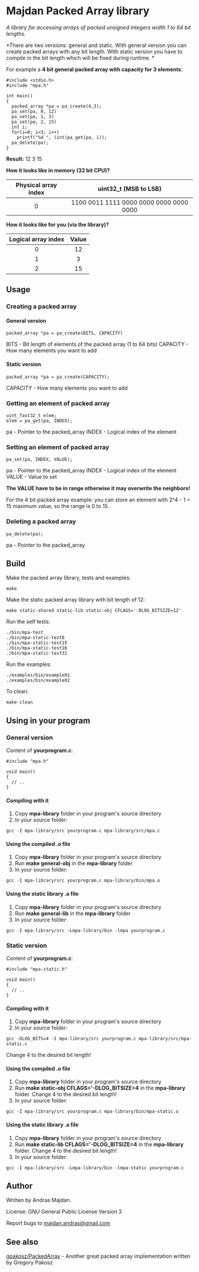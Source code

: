 # Majdan Packed Array library

*A library for accessing arrays of packed unsigned integers width 1 to 64 bit lengths.*

*There are two versions: general and static.
With general version you can create packed arrays with any bit length. With static version you have to compile in the bit length which will be fixed during runtime. *

For example a **4 bit general packed array with capacity for 3 elements**:
```
#include <stdio.h>
#include "mpa.h"

int main()
{
  packed_array *pa = pa_create(4,3);
  pa_set(pa, 0, 12)
  pa_set(pa, 1, 3)
  pa_set(pa, 2, 15)
  int i;
  for(i=0; i<3; i++)
    printf("%d ", (int)pa_get(pa, i));
  pa_delete(pa);
}
```

**Result:**
12 3 15

**How it looks like in memory (32 bit CPU)?**

| Physical array index | uint32_t (MSB to LSB) |
|:----------------------------:|:-------------------------:|
| 0 | 1100 0011 1111 0000 0000 0000 0000 0000 |

**How it looks like for you (via the library)?**

| Logical array index | Value |
|:------------------------:|:----------:|
| 0 | 12 |
| 1 | 3 |
| 2 | 15 |

## Usage

### Creating a packed array

#### General version

```
packed_array *pa = pa_create(BITS, CAPACITY)
```
BITS - Bit length of elements of the packed array (1 to 64 bits)
CAPACITY - How many elements you want to add

#### Static version

```
packed_array *pa = pa_create(CAPACITY);
```
CAPACITY - How many elements you want to add

### Getting an element of packed array

```
uint_fast32_t elem;
elem = pa_get(pa, INDEX);
```
pa - Pointer to the packed_array
INDEX - Logical index of the element

### Setting an element of packed array

```
pa_set(pa, INDEX, VALUE);
```
pa - Pointer to the packed_array
INDEX - Logical index of the element
VALUE - Value to set

**The VALUE have to be in range otherwise it may overwrite the neighbors!**

For the 4 bit packed array example: you can store an element with 2^4 - 1 = 15  maximum value, so the range is 0 to 15.

### Deleting a packed array

```
pa_delete(pa);
```
pa - Pointer to the packed_array

## Build

Make  the packed array library, tests and examples:
```
make
```

Make the static packed array library with bit length of 12:
```
make static-shared static-lib static-obj CFLAGS='-DLOG_BITSIZE=12'
```

Run the self tests:
```
./bin/mpa-test
./bin/mpa-static-test8
./bin/mpa-static-test15
./bin/mpa-static-test16
./bin/mpa-static-test32
```

Run the examples:
```
./examples/bin/example01
./examples/bin/example02
```

To clean:
```
make clean
```

## Using in your program

### General version

Content of **yourprogram.c**:
```
#include "mpa.h"

void main()
{
  // ..
}
```

#### Compiling with it

1. Copy **mpa-library** folder in your program's source directory
2. In your source folder:
```
gcc -I mpa-library/src yourprogram.c mpa-library/src/mpa.c
```

#### Using the compiled .o file

1. Copy **mpa-library** folder in your program's source directory
2. Run **make general-obj** in the **mpa-library** folder
3. In your source folder:
```
gcc -I mpa-library/src yourprogram.c mpa-library/bin/mpa.o
```

#### Using the static library .a file

1. Copy **mpa-library** folder in your program's source directory
2. Run **make general-lib** in the **mpa-library** folder
3. In your source folder:
```
gcc -I mpa-library/src -Lmpa-library/bin -lmpa yourprogram.c
```

### Static version

Content of **yourprogram.c**:
```
#include "mpa-static.h"

void main()
{
  // ..
}
```

#### Compiling with it

1. Copy **mpa-library** folder in your program's source directory
2. In your source folder:
```
gcc -DLOG_BITS=4 -I mpa-library/src yourprogram.c mpa-library/src/mpa-static.c
```

Change 4 to the desired bit length!

#### Using the compiled .o file

1. Copy **mpa-library** folder in your program's source directory
2. Run **make static-obj CFLAGS='-DLOG_BITSIZE=4** in the **mpa-library** folder.
Change 4 to the desired bit length!
3. In your source folder:
```
gcc -I mpa-library/src yourprogram.c mpa-library/bin/mpa-static.o
```

#### Using the static library .a file

1. Copy **mpa-library** folder in your program's source directory
2. Run **make static-lib CFLAGS='-DLOG_BITSIZE=4** in the **mpa-library** folder.
Change 4 to the desired bit length!
3. In your source folder:
```
gcc -I mpa-library/src -Lmpa-library/bin -lmpa-static yourprogram.c
```

## Author

Written by Andras Majdan.

License: GNU General Public License Version 3

Report bugs to <majdan.andras@gmail.com>

## See also

[gpakosz/PackedArray](https://github.com/andmaj/bitmapdd) - Another great packed array implementation written by Gregory Pakosz
